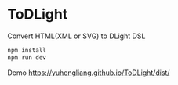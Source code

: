 # ToDLight
Convert HTML(XML or SVG) to DLight DSL

```js
npm install
npm run dev
```
Demo
https://yuhengliang.github.io/ToDLight/dist/
